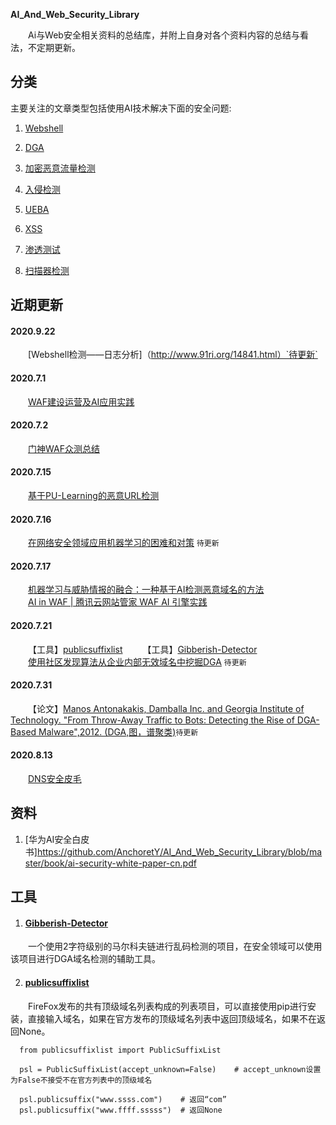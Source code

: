 **AI_And_Web_Security_Library**

&emsp;&emsp;Ai与Web安全相关资料的总结库，并附上自身对各个资料内容的总结与看法，不定期更新。

## 分类

主要关注的文章类型包括使用AI技术解决下面的安全问题:

1. [Webshell](./webshell/webshell.md)

2. [DGA](./mal_domain_detection/mal_domain_detection.md)

3. [加密恶意流量检测](encrypted_mal_traffic_detection/encrypted_mal_traffic_detection.md)

4. [入侵检测](./AI_IDS/AI_IDS.md)

5. [UEBA](UEBA/UEBA.md)

6. [XSS](./XSS/XSS.md)

7. [渗透测试](AI_exploit/AI_exploit.md)

8. [扫描器检测](./Scan/Scan.md)

    

## 近期更新

#### 2020.9.22 
&emsp;&emsp;[Webshell检测——日志分析]（http://www.91ri.org/14841.html）`待更新`

#### 2020.7.1

&emsp;&emsp;[WAF建设运营及AI应用实践](https://mp.weixin.qq.com/s?__biz=MjM5NzE1NjA0MQ==&mid=2651199346&idx=1&sn=99f470d46554149beebb8f89fbcb1578&chksm=bd2cf2d48a5b7bc2b3aecb501855cc2efedc60f6f01026543ac2df5fa138ab2bf424fc5ab2b0&scene=21#wechat_redirect)

#### 2020.7.2
&emsp;&emsp;[门神WAF众测总结](https://mp.weixin.qq.com/s/w5TwFl4Ac1jCTX0A1H_VbQ)

#### 2020.7.15
&emsp;&emsp;[基于PU-Learning的恶意URL检测](https://xz.aliyun.com/t/2190)

#### 2020.7.16
&emsp;&emsp;[在网络安全领域应用机器学习的困难和对策](https://www.freebuf.com/articles/neopoints/234939.html) `待更新`

#### 2020.7.17
&emsp;&emsp;[机器学习与威胁情报的融合：一种基于AI检测恶意域名的方法](https://www.freebuf.com/articles/es/187451.html)  
&emsp;&emsp;[AI in WAF | 腾讯云网站管家 WAF AI 引擎实践](https://www.freebuf.com/articles/web/179436.html)

#### 2020.7.21

&emsp;&emsp;【工具】[publicsuffixlist]()
&emsp;&emsp;【工具】[Gibberish-Detector](https://github.com/rrenaud/Gibberish-Detector)  
&emsp;&emsp;[使用社区发现算法从企业内部无效域名中挖掘DGA](http://webber.tech/posts/%E4%BD%BF%E7%94%A8%E7%A4%BE%E5%8C%BA%E5%8F%91%E7%8E%B0%E7%AE%97%E6%B3%95%E4%BB%8E%E4%BC%81%E4%B8%9A%E5%86%85%E9%83%A8%E6%97%A0%E6%95%88%E5%9F%9F%E5%90%8D%E4%B8%AD%E6%8C%96%E6%8E%98DGA/) `待更新`


#### 2020.7.31

&emsp;&emsp;【论文】[Manos Antonakakis, Damballa Inc. and Georgia Institute of Technology. "From Throw-Away Traffic to Bots: Detecting the Rise of DGA-Based Malware",2012. (DGA,图，谱聚类)](https://www.usenix.org/system/files/conference/usenixsecurity12/sec12-final127.pdf)`待更新`


#### 2020.8.13
&emsp;&emsp;[DNS安全皮毛](https://xz.aliyun.com/t/5991)


## 资料

1. [华为AI安全白皮书]https://github.com/AnchoretY/AI_And_Web_Security_Library/blob/master/book/ai-security-white-paper-cn.pdf



## 工具
1. #### [Gibberish-Detector](https://github.com/rrenaud/Gibberish-Detector)
  &emsp;&emsp;一个使用2字符级别的马尔科夫链进行乱码检测的项目，在安全领域可以使用该项目进行DGA域名检测的辅助工具。
  
2. #### [publicsuffixlist]()
  &emsp;&emsp;FireFox发布的共有顶级域名列表构成的列表项目，可以直接使用pip进行安装，直接输入域名，如果在官方发布的顶级域名列表中返回顶级域名，如果不在返回None。  
  ~~~
    from publicsuffixlist import PublicSuffixList
    
    psl = PublicSuffixList(accept_unknown=False)    # accept_unknown设置为False不接受不在官方列表中的顶级域名
    
    psl.publicsuffix("www.ssss.com")    # 返回“com”
    psl.publicsuffix("www.ffff.sssss")  # 返回None
  ~~~





